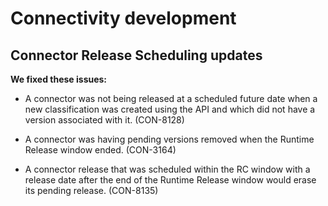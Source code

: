 # Connectivity development 

<head>
  <meta name="guidename" content="Release Notes"/>
  <meta name="context" content="GUID-211e5dab-ba21-4ad6-a800-515074434e24"/>
</head>


## Connector Release Scheduling updates 

**We fixed these issues:**

-   A connector was not being released at a scheduled future date when a new classification was created using the API and which did not have a version associated with it. \(CON-8128\)

-   A connector was having pending versions removed when the Runtime Release window ended. \(CON-3164\)

-   A connector release that was scheduled within the RC window with a release date after the end of the Runtime Release window would erase its pending release. \(CON-8135\)